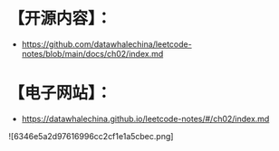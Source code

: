 # 【开源内容】：

-  https://github.com/datawhalechina/leetcode-notes/blob/main/docs/ch02/index.md

# 【电子网站】：

- https://datawhalechina.github.io/leetcode-notes/#/ch02/index.md

![6346e5a2d97616996cc2cf1e1a5cbec.png]
